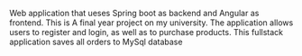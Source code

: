 Web application that ueses Spring boot as backend and Angular as frontend. This is A final year project on my university. The application allows users to register and login, as well as to purchase products. This fullstack application saves all orders to MySql database
